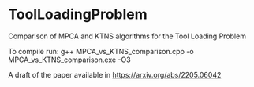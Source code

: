 # ToolLoadingProblem
Comparison of MPCA and KTNS algorithms for the Tool Loading Problem

To compile run:
g++ MPCA_vs_KTNS_comparison.cpp -o MPCA_vs_KTNS_comparison.exe -O3


A draft of the paper available in https://arxiv.org/abs/2205.06042

